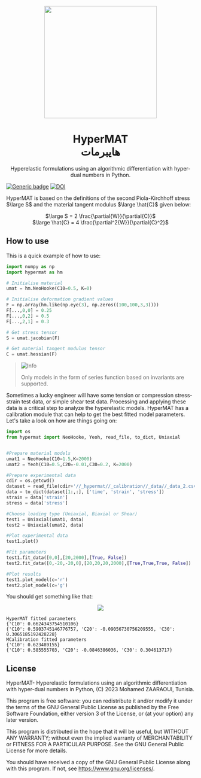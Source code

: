 <p align="center">
 <img width="300" height="300" src="https://github.com/ZAARAOUI999/hypermat/assets/115699524/f45bb772-92ca-4fdb-bc49-08d3bdda6786">
 </p>
<h1 align="center">HyperMAT <br>هايبرمات</h1>
<p align="center">
 Hyperelastic formulations using an algorithmic differentiation with hyper-dual numbers in Python.
</p>

[![Generic badge](https://img.shields.io/badge/pypi-v0.1.0-<COLOR>.svg)](https://pypi.org/project/hypermat/) [![DOI](https://zenodo.org/badge/DOI/10.5281/zenodo.8244888.svg)](https://doi.org/10.5281/zenodo.8244888)



HyperMAT is based on the definitions of the second Piola-Kirchhoff stress $\large S$ and the material tangent modulus $\large \hat{C}$ given below:

<p align="center">
 $\large S = 2 \frac{\partial{W}}{\partial{C}}$ <br> $\large \hat{C} = 4 \frac{\partial^2{W}}{\partial{C}^2}$
</p>

<h2>How to use</h2>

This is a quick example of how to use:

```python
import numpy as np
import hypermat as hm

# Initialise material
umat = hm.NeoHooke(C10=0.5, K=0)

# Initialise deformation gradient values
F = np.array(hm.like(np.eye(3), np.zeros((100,100,3,3))))
F[...,0,0] = 0.25
F[...,0,2] = 0.5
F[...,2,1] = 0.3

# Get stress tensor
S = umat.jacobian(F)

# Get material tangent modulus tensor
C = umat.hessian(F)
```

> <picture>
>   <source media="(prefers-color-scheme: light)" srcset="https://raw.githubusercontent.com/Mqxx/GitHub-Markdown/main/blockquotes/badge/light-theme/info.svg">
>   <img alt="Info" src="https://raw.githubusercontent.com/Mqxx/GitHub-Markdown/main/blockquotes/badge/dark-theme/info.svg">
> </picture><br>
>
> Only models in the form of series function based on invariants are supported.
 
Sometimes a lucky engineer will have some tension or compression stress-strain test data, or simple shear test data. Processing and applying these data is a critical step to analyze the hyperelastic models. HyperMAT has a calibration module that can help to get the best fitted model parameters. Let's take a look on how are things going on:

```python
import os
from hypermat import NeoHooke, Yeoh, read_file, to_dict, Uniaxial


#Prepare material models
umat1 = NeoHooke(C10=1.5,K=2000)
umat2 = Yeoh(C10=0.5,C20=-0.01,C30=0.2, K=2000)

#Prepare experimental data
cdir = os.getcwd()
dataset = read_file(cdir+'//_hypermat//_calibration//_data//_data_2.csv', delimiter=',', dtype=float)
data = to_dict(dataset[1:,:], ['time', 'strain', 'stress'])
strain = data['strain']
stress = data['stress']

#Choose loading type (Uniaxial, Biaxial or Shear)
test1 = Uniaxial(umat1, data)
test2 = Uniaxial(umat2, data)

#Plot experimental data
test1.plot()

#Fit parameters
test1.fit_data([0,0],[20,2000],[True, False])
test2.fit_data([0,-20,-20,0],[20,20,20,2000],[True,True,True, False])

#Plot results
test1.plot_model(c='r')
test2.plot_model(c='g')
```
You should get something like that:

<p align="center">
 <img src="https://github.com/ZAARAOUI999/hypermat/assets/115699524/5513f0ef-733f-40c6-ad99-369814ae97ee">
</p>

```
HyperMAT fitted parameters
{'C10': 0.6624343754510106}
{'C10': 0.5903745146776757, 'C20': -0.09056730756209555, 'C30': 0.3065185192428228}
MCalibration fitted parameters
{'C10': 0.623489155}
{'C10': 0.585555703, 'C20': -0.0846386036, 'C30': 0.304613717}
```
<h2>License</h2>

HyperMAT- Hyperelastic formulations using an algorithmic differentiation with hyper-dual numbers in Python, (C) 2023 Mohamed ZAARAOUI, Tunisia.

This program is free software: you can redistribute it and/or modify it under the terms of the GNU General Public License as published by the Free Software Foundation, either version 3 of the License, or (at your option) any later version.

This program is distributed in the hope that it will be useful, but WITHOUT ANY WARRANTY; without even the implied warranty of MERCHANTABILITY or FITNESS FOR A PARTICULAR PURPOSE. See the GNU General Public License for more details.

You should have received a copy of the GNU General Public License along with this program. If not, see <https://www.gnu.org/licenses/>.
